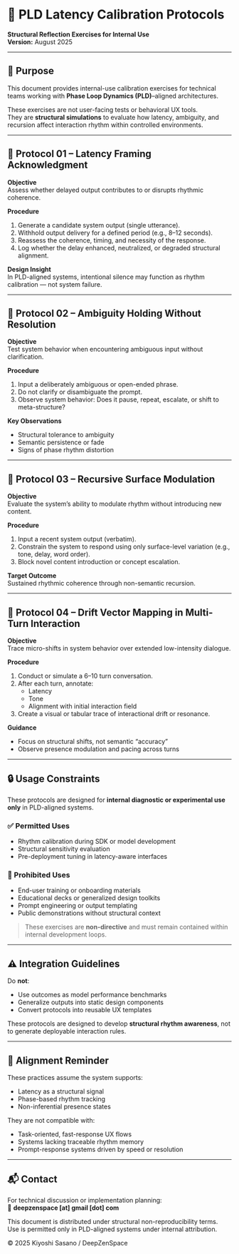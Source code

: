 # 🧪 PLD Latency Calibration Protocols  
**Structural Reflection Exercises for Internal Use**  
**Version:** August 2025

---

## 🧭 Purpose

This document provides internal-use calibration exercises for technical teams working with **Phase Loop Dynamics (PLD)**–aligned architectures.

These exercises are not user-facing tests or behavioral UX tools.  
They are **structural simulations** to evaluate how latency, ambiguity, and recursion affect interaction rhythm within controlled environments.

---

## 🔹 Protocol 01 – Latency Framing Acknowledgment

**Objective**  
Assess whether delayed output contributes to or disrupts rhythmic coherence.

**Procedure**

1. Generate a candidate system output (single utterance).  
2. Withhold output delivery for a defined period (e.g., 8–12 seconds).  
3. Reassess the coherence, timing, and necessity of the response.  
4. Log whether the delay enhanced, neutralized, or degraded structural alignment.

**Design Insight**  
In PLD-aligned systems, intentional silence may function as rhythm calibration — not system failure.

---

## 🔹 Protocol 02 – Ambiguity Holding Without Resolution

**Objective**  
Test system behavior when encountering ambiguous input without clarification.

**Procedure**

1. Input a deliberately ambiguous or open-ended phrase.  
2. Do not clarify or disambiguate the prompt.  
3. Observe system behavior: Does it pause, repeat, escalate, or shift to meta-structure?

**Key Observations**

- Structural tolerance to ambiguity  
- Semantic persistence or fade  
- Signs of phase rhythm distortion

---

## 🔹 Protocol 03 – Recursive Surface Modulation

**Objective**  
Evaluate the system’s ability to modulate rhythm without introducing new content.

**Procedure**

1. Input a recent system output (verbatim).  
2. Constrain the system to respond using only surface-level variation (e.g., tone, delay, word order).  
3. Block novel content introduction or concept escalation.

**Target Outcome**  
Sustained rhythmic coherence through non-semantic recursion.

---

## 🔹 Protocol 04 – Drift Vector Mapping in Multi-Turn Interaction

**Objective**  
Trace micro-shifts in system behavior over extended low-intensity dialogue.

**Procedure**

1. Conduct or simulate a 6–10 turn conversation.  
2. After each turn, annotate:  
   - Latency  
   - Tone  
   - Alignment with initial interaction field  
3. Create a visual or tabular trace of interactional drift or resonance.

**Guidance**

- Focus on structural shifts, not semantic “accuracy”  
- Observe presence modulation and pacing across turns

---

## 🔒 Usage Constraints

These protocols are designed for **internal diagnostic or experimental use only** in PLD-aligned systems.

### ✅ Permitted Uses

- Rhythm calibration during SDK or model development  
- Structural sensitivity evaluation  
- Pre-deployment tuning in latency-aware interfaces

### 🚫 Prohibited Uses

- End-user training or onboarding materials  
- Educational decks or generalized design toolkits  
- Prompt engineering or output templating  
- Public demonstrations without structural context

> These exercises are **non-directive** and must remain contained within internal development loops.

---

## ⚠️ Integration Guidelines

Do **not**:

- Use outcomes as model performance benchmarks  
- Generalize outputs into static design components  
- Convert protocols into reusable UX templates

These protocols are designed to develop **structural rhythm awareness**, not to generate deployable interaction rules.

---

## 🧱 Alignment Reminder

These practices assume the system supports:

- Latency as a structural signal  
- Phase-based rhythm tracking  
- Non-inferential presence states

They are not compatible with:

- Task-oriented, fast-response UX flows  
- Systems lacking traceable rhythm memory  
- Prompt-response systems driven by speed or resolution

---

## 📬 Contact

For technical discussion or implementation planning:  
📩 **deepzenspace [at] gmail [dot] com**

This document is distributed under structural non-reproducibility terms.  
Use is permitted only in PLD-aligned systems under internal attribution.

© 2025 Kiyoshi Sasano / DeepZenSpace
